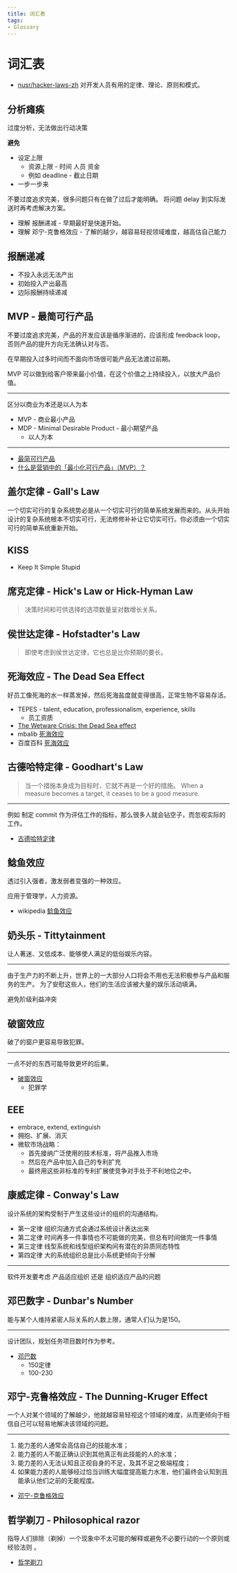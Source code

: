 ```yaml
---
title: 词汇表
tags:
- Glossary
---
```


# 词汇表

- [nusr/hacker-laws-zh](https://github.com/nusr/hacker-laws-zh)
  对开发人员有用的定律、理论、原则和模式。

## 分析瘫痪

过度分析，无法做出行动决策

**避免**

- 设定上限
  - 资源上限 - 时间 人员 资金
  - 例如 deadline - 截止日期
- 一步一步来

不要过度追求完美，很多问题只有在做了过后才能明确。
将问题 delay 到实际发送时再考虑解决方案。

- 理解 报酬递减 - 早期最好是快速开始。
- 理解 邓宁-克鲁格效应 - 了解的越少，越容易轻视领域难度，越高估自己能力

## 报酬递减

- 不投入永远无法产出
- 初始投入产出最高
- 边际报酬持续递减

## MVP - 最简可行产品

不要过度追求完美，产品的开发应该是循序渐进的，应该形成 feedback loop，否则产品的提升方向无法确认对与否。

在早期投入过多时间而不面向市场很可能产品无法渡过前期。

MVP 可以做到给客户带来最小价值，在这个价值之上持续投入，以放大产品价值。

---

区分以商业为本还是以人为本

- MVP - 商业最小产品
- MDP - Minimal Desirable Product - 最小期望产品
  - 以人为本

---

- [最简可行产品](https://zh.wikipedia.org/wiki/最简可行产品)
- [什么是营销中的「最小化可行产品」（MVP）？](https://www.zhihu.com/question/37254490)

## 盖尔定律 - Gall's Law

一个切实可行的复杂系统势必是从一个切实可行的简单系统发展而来的。从头开始设计的复杂系统根本不切实可行，无法修修补补让它切实可行。你必须由一个切实可行的简单系统重新开始。

## KISS
- Keep It Simple Stupid

## 席克定律 - Hick's Law or Hick-Hyman Law

> 决策时间和可供选择的选项数量呈对数增长关系。

## 侯世达定律 - Hofstadter's Law

> 即使考虑到侯世达定律，它也总是比你预期的要长。

## 死海效应 - The Dead Sea Effect

好员工像死海的水一样蒸发掉，然后死海盐度就变得很高，正常生物不容易存活。

- TEPES - talent, education, professionalism, experience, skills
  - 员工资质
- [The Wetware Crisis: the Dead Sea effect](http://brucefwebster.com/2008/04/11/the-wetware-crisis-the-dead-sea-effect/)
- mbalib [死海效应](https://wiki.mbalib.com/wiki/死海效应)
- 百度百科 [死海效应](https://baike.baidu.com/item/死海效应)

## 古德哈特定律 - Goodhart's Law

> 当一个措施本身成为目标时，它就不再是一个好的措施。
> When a measure becomes a target, it ceases to be a good measure.

---

例如 制定 commit 作为评估工作的指标，那么很多人就会钻空子，而忽视实际的工作。

- [古德哈特定律](https://zh.wikipedia.org/wiki/古德哈特定律)
## 鲶鱼效应

透过引入强者，激发弱者变强的一种效应。

应用于管理学，人力资源。

- wikipedia [鲶鱼效应](https://zh.wikipedia.org/wiki/鲶鱼效应)

## 奶头乐 - Tittytainment

让人著迷、又低成本、能够使人满足的低俗娱乐内容。

---

由于生产力的不断上升，世界上的一大部分人口将会不用也无法积极参与产品和服务的生产。
为了安慰这些人，他们的生活应该被大量的娱乐活动填满。

避免阶级利益冲突

## 破窗效应

破了的窗户更容易导致犯罪。

---

一点不好的东西可能导致更坏的后果。

- [破窗效应](https://zh.wikipedia.org/wiki/破窗效应)
  - 犯罪学

## EEE

- embrace, extend, extinguish
- 拥抱、扩展、消灭
- 微软市场战略：
  - 首先接纳广泛使用的技术标准，将产品推入市场
  - 然后在产品中加入自己的专利扩充
  - 最终用这些非标准的专利扩展使竞争对手处于不利地位之中。

## 康威定律 - Conway's Law

设计系统的架构受制于产生这些设计的组织的沟通结构。

- 第一定律 组织沟通方式会通过系统设计表达出来
- 第二定律 时间再多一件事情也不可能做的完美，但总有时间做完一件事情
- 第三定律 线型系统和线型组织架构间有潜在的异质同态特性
- 第四定律 大的系统组织总是比小系统更倾向于分解

---

软件开发要考虑 产品适应组织 还是 组织适应产品的问题

## 邓巴数字 - Dunbar's Number

能与某个人维持紧密人际关系的人数上限，通常人们认为是150。

---

设计团队，规划任务项目数时作为参考。

- [邓巴数](https://zh.wikipedia.org/wiki/邓巴数)
  - 150定律
  - 100-230

## 邓宁-克鲁格效应 - The Dunning-Kruger Effect

一个人对某个领域的了解越少，他就越容易轻视这个领域的难度，从而更倾向于相信自己可以轻易地解决该领域的问题。

---

1. 能力差的人通常会高估自己的技能水准；
1. 能力差的人不能正确认识到其他真正有此技能的人的水准；
1. 能力差的人无法认知且正视自身的不足，及其不足之极端程度；
1. 如果能力差的人能够经过恰当训练大幅度提高能力水准，他们最终会认知到且能承认他们之前的无能程度。

- [邓宁-克鲁格效应](https://zh.wikipedia.org/wiki/邓宁-克鲁格效应)

## 哲学剃刀 - Philosophical razor

指导人们排除（剃掉）一个现象中不太可能的解释或避免不必要行动的一个原则或经验法则 。

- [哲学剃刀](https://zh.wikipedia.org/wiki/哲学剃刀)
